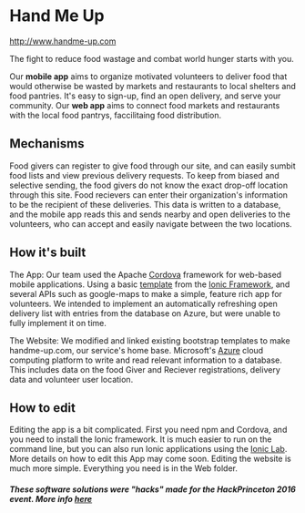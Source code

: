 # Hand Me Up
http://www.handme-up.com

The fight to reduce food wastage and combat world hunger starts with you.

Our **mobile app** aims to organize motivated volunteers to deliver food that would otherwise be wasted by markets and restaurants to local shelters and food pantries. It's easy to sign-up, find an open delivery, and serve your community. Our **web app** aims to connect food markets and restaurants with the local food pantrys, faccilitaing food distribution.

## Mechanisms
Food givers can register to give food through our site, and can easily sumbit food lists and view previous delivery requests. To keep from biased and selective sending, the food givers do not know the exact drop-off location through this site. Food recievers can enter their organization's information to be the recipient of these deliveries. This data is written to a database, and the mobile app reads this and sends nearby and open deliveries to the volunteers, who can accept and easily navigate between the two locations.

## How it's built
The App:
Our team used the Apache [Cordova](https://cordova.apache.org/) framework for web-based mobile applications. Using a basic [template](http://market.ionic.io/starters/event-app-and-maps) from the [Ionic Framework](http://ionicframework.com/), and several APIs such as google-maps to make a simple, feature rich app for volunteers. We intended to implement an automatically refreshing open delivery list with entries from the database on Azure, but were unable to fully implement it on time.

The Website:
We modified and linked existing bootstrap templates to make handme-up.com, our service's home base. Microsoft's [Azure](https://azure.microsoft.com/en-us/) cloud computing platform to write and read relevant information to a database. This includes data on the food Giver and Reciever registrations, delivery data and volunteer user location.

## How to edit
Editing the app is a bit complicated. First you need npm and Cordova, and you need to install the Ionic framework. It is much easier to run on the command line, but you can also run Ionic applications using the [Ionic Lab](http://lab.ionic.io/). More details on how to edit this App may come soon. Editing the website is much more simple. Everything you need is in the Web folder.

##### These software solutions were "hacks" made for the HackPrinceton 2016 event. More info [here](https://hackprinceton.com/)
